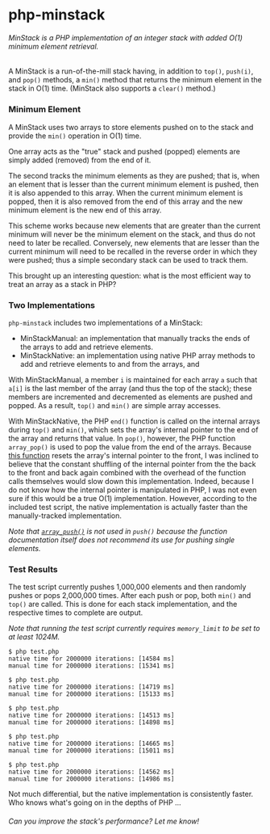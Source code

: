 # php-minstack

###### MinStack is a PHP implementation of an integer stack with added O(1) minimum element retrieval.

A MinStack is a run-of-the-mill stack having, in addition to ```top()```, ```push(i)```, and ```pop()``` methods,
a ```min()``` method that returns the minimum element in the stack in O(1) time.
(MinStack also supports a ```clear()``` method.)


### Minimum Element
A MinStack uses two arrays to store elements pushed on to the stack and provide the ```min()``` operation in O(1) time.

One array acts as the "true" stack and pushed (popped) elements are simply added (removed) from the end of it.

The second tracks the minimum elements as they are pushed;
that is, when an element that is lesser than the current minimum element is pushed,
then it is also appended to this array.
When the current minimum element is popped,
then it is also removed from the end of this array and the new minimum element is the new end of this array.

This scheme works because new elements that are greater than the current minimum will never be the minimum
element on the stack, and thus do not need to later be recalled.
Conversely, new elements that are lesser than the current minimum will need to be recalled in the
reverse order in which they were pushed; thus a simple secondary stack can be used to track them.

This brought up an interesting question:
what is the most efficient way to treat an array as a stack in PHP?


### Two Implementations

```php-minstack``` includes two implementations of a MinStack:

* MinStackManual:
an implementation that manually tracks the ends of the arrays to add and retrieve elements.
* MinStackNative:
an implementation using native PHP array methods to add and retrieve elements to and from the arrays, and

With MinStackManual, a member ```i``` is maintained for each array ```a```
such that ```a[i]``` is the last member of the array
(and thus the top of the stack); these members are incremented and decremented
as elements are pushed and popped.
As a result, ```top()``` and ```min()``` are simple array accesses.

With MinStackNative, the PHP ```end()``` function is called on the internal arrays during
```top()``` and ```min()```,
which sets the array's internal pointer to the end of the array and returns that value.
In ```pop()```, however, the PHP function ```array_pop()``` is used to pop the value from the end of the arrays.
Because [this function](http://php.net/manual/en/function.array-pop.php) resets the array's
internal pointer to the front, I was inclined to believe that the constant
shuffling of the internal pointer from the the back to the front and back again
combined with the overhead of the function calls themselves would
slow down this implementation.
Indeed, because I do not know how the internal pointer is manipulated in PHP,
I was not even sure if this would be a true O(1) implementation.
However, according to the included test script, the native implementation is actually
faster than the manually-tracked implementation.

*Note that [```array_push()```](http://ca1.php.net/manual/en/function.array-push.php)
is not used in ```push()``` because the function documentation itself does not recommend its
use for pushing single elements.*


### Test Results

The test script currently pushes 1,000,000 elements and then randomly pushes or pops 2,000,000 times.
After each push or pop, both ```min()``` and ```top()``` are called.
This is done for each stack implementation, and the respective times to complete are output.

*Note that running the test script currently requires ```memory_limit``` to be set to at least 1024M.*

```
$ php test.php
native time for 2000000 iterations: [14584 ms]
manual time for 2000000 iterations: [15341 ms]

$ php test.php
native time for 2000000 iterations: [14719 ms]
manual time for 2000000 iterations: [15133 ms]

$ php test.php 
native time for 2000000 iterations: [14513 ms]
manual time for 2000000 iterations: [14898 ms]

$ php test.php 
native time for 2000000 iterations: [14665 ms]
manual time for 2000000 iterations: [15011 ms]

$ php test.php
native time for 2000000 iterations: [14562 ms]
manual time for 2000000 iterations: [14986 ms]
```

Not much differential, but the native implementation is consistently faster.
Who knows what's going on in the depths of PHP ...

###### Can you improve the stack's performance? Let me know!
